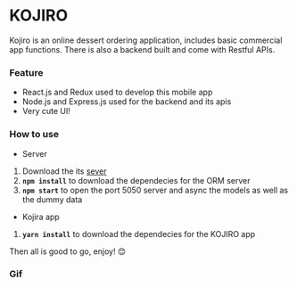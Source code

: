 # KOJIRO

Kojiro is an online dessert ordering application, includes basic commercial app functions. There is also a backend built and come with Restful APIs.

### Feature

- React.js and Redux used to develop this mobile app
- Node.js and Express.js used for the backend and its apis
- Very cute UI!

### How to use

- Server
1. Download the its [sever](https://github.com/Ellie-Y/Kojiro-Server)
2. **`npm install`** to download the dependecies for the ORM server
3. **`npm start`** to open the port 5050 server and async the models as well as the dummy data

- Kojira app
1. **`yarn install`** to download the dependecies for the KOJIRO app

Then all is good to go, enjoy! 😊

### Gif
